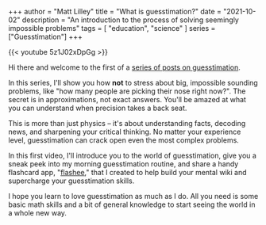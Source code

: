 +++
author = "Matt Lilley"
title = "What is guesstimation?"
date = "2021-10-02"
description = "An introduction to the process of solving seemingly impossible problems"
tags = [
    "education",
    "science"
]
series = ["Guesstimation"]
+++

{{< youtube 5z1J02xDpGg >}}

Hi there and welcome to the first of a [series of posts on guesstimation](/series/guesstimation).

In this series, I'll show you how **not** to stress about big, impossible sounding problems, like "how many people are picking their nose right now?". The secret is in approximations, not exact answers. You'll be amazed at what you can understand when precision takes a back seat.

This is more than just physics – it's about understanding facts, decoding news, and sharpening your critical thinking. No matter your experience level, guesstimation can crack open even the most complex problems.

In this first video, I'll introduce you to the world of guesstimation, give you a sneak peek into my morning guesstimation routine, and share a handy flashcard app, "[flashee](https://flashee.lilley.io/)," that I created to help build your mental wiki and supercharge your guesstimation skills.

I hope you learn to love guesstimation as much as I do. All you need is some basic math skills and a bit of general knowledge to start seeing the world in a whole new way.
